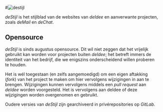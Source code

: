 #![destijl](https://deidee.com/logo.png?str=destijl)

*deStijl* is het stijlblad van de websites van *deIdee* en aanverwante projecten, zoals *deMail* en *deChat*.

## Opensource

*deStijl* is sinds augustus opensource. Dit wil niet zeggen dat het vrijelijk gebruikt kan worden voor projecten buiten *deIdee*; het betreft immers de identiteit van het bedrijf, die we enigszins onderscheidend willen proberen te houden.

Het is wél toegestaan (en zelfs aangemoedigd) om een eigen aftakking (*fork*) van het project te maken om hier vervolgens wijzigingen in aan te brengen. Wijzigingen kunnen vervolgens middels een *pull request* aan *deIdee* worden voorgesteld. Het is vervolgens aan deIdee of deze wijzigingen worden overgenomen en gebruikt.

Oudere versies van *deStijl* zijn gearchiveerd in privérepositories op *GitLab*.
